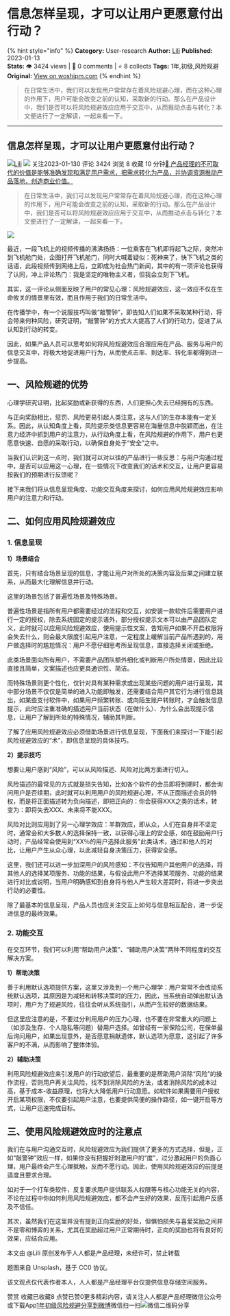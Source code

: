 # 信息怎样呈现，才可以让用户更愿意付出行动？
{% hint style="info" %}
**Category:** User-research
**Author:** [Lili](https://www.woshipm.com/u/1451052)
**Published:** 2023-01-13  
**Stats:** 👁️ 3424 views | 💬 0 comments | ⭐ 8 collects
**Tags:** 1年,初级,风险规避
**Original:** [View on woshipm.com](https://www.woshipm.com/user-research/5729881.html)
{% endhint %}
> 在日常生活中，我们可以发现用户常常存在着风险规避心理，而在这种心理的作用下，用户可能会改变之前的认知，采取新的行动。那么在产品设计中，我们是否可以将风险规避效应应用于交互中，从而推动点击与转化？本文便进行了一定解读，一起来看一下。

---

## 信息怎样呈现，才可以让用户更愿意付出行动？

[![](https://static.woshipm.com/view/woshipm_api_def_20230112182053_6523.jpg?imageView2/1/w/72/h/72/q/100)](https://www.woshipm.com/u/1451052)[Lili](https://www.woshipm.com/u/1451052) ![](https://static.woshipm.com/tag/1101_1@2x.png) 关注2023-01-130 评论 3424 浏览 8 收藏 10 分钟[🔗 产品经理的不可取代的价值是能够准确发现和满足用户需求，把需求转化为产品，并协调资源推动产品落地，创造商业价值。](https://ke.qidianla.com/courses/90pm)

> 在日常生活中，我们可以发现用户常常存在着风险规避心理，而在这种心理的作用下，用户可能会改变之前的认知，采取新的行动。那么在产品设计中，我们是否可以将风险规避效应应用于交互中，从而推动点击与转化？本文便进行了一定解读，一起来看一下。

![](https://image.woshipm.com/wp-files/2023/01/JSz8lqWiq0jJ9rtFSucQ.jpg)

最近，一段飞机上的视频传播的沸沸扬扬：一位乘客在飞机即将起飞之际，突然冲到飞机舱门处，企图打开飞机舱门，同时大喊着疑似：死神来了，快下飞机之类的话语，此段视频传到网络上后，立即成为社会热门新闻，其中的有一项评论也获得了认同，冲上评论热门：我是坚定的唯物主义者，但我会立刻下飞机。

其实，这一评论从侧面反映了用户的常见心理：风险规避效应，这一效应不仅在生命攸关的情景里有效，而且作用于我们的日常生活中。

在传播学中，有一个说服技巧叫做“敲警钟”，即告知人们如果不采取某种行动，将会带来何种风险，研究证明，“敲警钟”的方式大大提高了人们的行动力，促进了从认知到行动的转变。

因此，如果产品人员可以思考如何将风险规避效应合理应用在产品、服务与用户的信息交互中，将极大地促进用户行为，从而使点击率、到达率、转化率都得到进一步提高。

## 一、风险规避的优势

心理学研究证明，比起奖励或新获得的东西，人们更担心失去已经拥有的东西。

与正向奖励相比，惩罚、风险更易引起人类注意，这与人们的生存本能有一定关系。因此，从认知角度上看，风险提示类信息更容易在海量信息中脱颖而出，在注意力经济中抓到用户的注意力，从行动角度上看，在风险规避的作用下，用户也更愿意快速、自愿的采取行动，以确保自身处于“安全”之中。

当我们认识到这一点时，我们就可以对以往的产品进行一些反思：与用户沟通过程中，是否可以应用这一心理，在一些情况下改变我们的话术和交互，让用户更容易按我们的预期进行反馈呢？

接下来我们将从信息呈现角度、功能交互角度来探讨，如何应用风险规避效应影响用户的注意力和行动。

## 二、如何应用风险规避效应

### 1\. 信息呈现

**1）场景结合**

首先，只有结合场景呈现的信息，才能让用户对所处的决策内容及后果之间建立联系，从而最大化理解信息并行动。

这里的场景包括了普遍性场景及特殊场景。

普遍性场景是指所有用户都需要经过的流程和交互，如安装一款软件后需要用户进行一定的授权，除去系统固定的提示语外，部分授权提示文本可以由产品团队定义，此时就可以应用风险规避效应，使用提示性文案，告知用户如果不开启权限将会失去什么，则会最大限度引起用户注意，一定程度上缓解当前产品所遇到的，用户做选择时的尴尬情况：用户不愿仔细思考所呈现信息，直接选择关闭或拒绝。

此类场景面向所有用户，不需要产品团队额外细化或判断用户所处情景，因此比较直接且简单，文案描述也应更具通识性、简洁。

而特殊场景则更个性化，仅针对具有某种需求或出现某些问题的用户进行呈现，其中部分场景不仅仅是简单的进入功能即触发，还需要结合用户其它行为进行信息跳出，如某些支付软件中，如果用户频繁转账、或向陌生账户转账时，才会触发信息提示，此时应注重准确的描述用户当前状态（在做什么）、为什么会出现提示信息，让用户了解到所处的特殊情况，辅助其判断。

了解了应用风险规避效应必须借助场景进行信息呈现，下面我们来探讨一下能引起风险规避效应的“术”，即信息呈现的具体技巧。

**2）提示技巧**

想要让用户感到“风险”，可以从风险描述、风险对比两方面进行切入。

风险描述的最常见的方式就是损失告知，比如各个软件的会员即将到期时，都会询问用户是否续期，此时就可以利用用户的风险规避心理，不从正面描述会员的特权，而是将正面描述转为负向描述，即把正向的：你会获得XXX之类的话术，转变为：即将失去XXX、未来将不能XXX。

风险对比则应用到了另一心理学效应：羊群效应，即从众，人们在自身并不坚定时，通常会和大多数人的选择保持一致，以获得心理上的安全感，如在鼓励用户行动时，产品经常会使用到“XX％的用户选择此服务”此类话术，通过和他人的对比，让用户产生从众心理，以此减轻自身决策压力，获得安全感。

这里，我们还可以进一步加深用户的风险感知：不仅告知用户其他用户的选择，将其他人的选择某项服务、功能的结果，与假设此用户不选择某项服务、功能的结果进行对比或说明，当用户明确感知到自身将与他人产生较大差距时，将进一步突出行动的必要性。

除了最基本的信息呈现，产品人员也应关注交互上如何与信息相互配合，进一步促进信息的最终效果。

### 2\. 功能交互

在交互环节，我们可以利用“帮助用户决策”、“辅助用户决策”两种不同程度的交互解决方案。

**1）帮助决策**

善于利用默认选项提供方案，这里又涉及到一个用户心理学：用户常常不会改动系统默认选项，其原因是为减轻和转移决策时的压力，因此，当系统自动弹出默认选项时，用户为了规避风险，往往会听从系统指引，从而产生较好的数据结果。

但这里应注意的是，不要过分利用用户的压力心理，也不要在非常重大的问题上（如涉及生存、个人隐私等问题）替用户选择。如曾经有一家保险公司，在保单最后询问用户，如果出现意外，是否愿意捐献遗体，默认选项为愿意，这引起了许多客户的不满，从而影响了整体体验。

**2）辅助决策**

利用风险规避效应来引发用户的行动欲望后，最重要的是帮助用户消除“风险”的操作流程，否则用户再关注风险，找不到消除风险的方法，或者消除风险的成本过高，基于成本-收益原理，也将大大降低用户行动意愿。如软件如果需要用户授权开启某项权限，不仅要引起用户注意，也要提供简便的操作路径，如一键开启等方式，让用户迅速完成目标。

## 三、使用风险规避效应时的注意点

我们在与用户沟通交互时，风险规避效应为我们提供了更多的方式选择，但是，正如“敲警钟”效应一样，如果你没有把握好刺激用户的“度”，过分激起用户的负面心理，用户最终会产生心理抵触，反而不愿行动。因此，使用风险规避效应的前提是适度且要求合理。

如对于一个打车类软件，反复要求用户提供联系人权限等与核心功能无关的内容，不论在过程中你如何利用风险规避效应，都不会产生好的效果，反而引起用户反感及不信任。

其次，虽然我们在这里并没有提到正向奖励的好处，但惧怕损失与喜爱奖励之间并不是零和博弈的关系，尤其在奖励超过用户正常期待时，正向的奖励也将有良好的效果，应结合应用。

本文由 @Lili 原创发布于人人都是产品经理，未经许可，禁止转载

题图来自 Unsplash，基于 CC0 协议。

该文观点仅代表作者本人，人人都是产品经理平台仅提供信息存储空间服务。

赞赏 收藏已收藏8 点赞已赞0更多精彩内容，请关注人人都是产品经理微信公众号或下载App[1年](https://www.woshipm.com/tag/1%e5%b9%b4)[初级](https://www.woshipm.com/tag/%e5%88%9d%e7%ba%a7)[风险规避](https://www.woshipm.com/tag/%e9%a3%8e%e9%99%a9%e8%a7%84%e9%81%bf)[分享到微博](https://service.weibo.com/share/share.php?appkey=2775287854&title=信息怎样呈现，才可以让用户更愿意付出行动？&url=https://www.woshipm.com/user-research/5729881.html&pic=https://image.woshipm.com/wp-files/2023/01/JSz8lqWiq0jJ9rtFSucQ.jpg)微信扫一扫![微信二维码](https://api.pwmqr.com/qrcode/create/?url=https://www.woshipm.com/user-research/5729881.html)分享